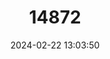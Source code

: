---
title: "14872"
category: "Notophthalmus perstriatus"
draft: false
date: 2024-02-22 13:03:50
languages:
  English: ["Striped Newt"]
---